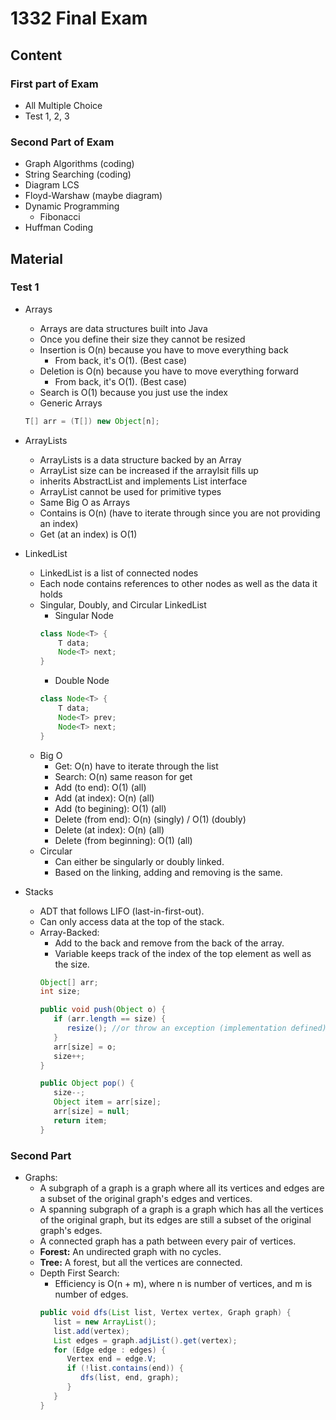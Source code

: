 # 1332 Final Exam

## Content
### First part of Exam
* All Multiple Choice
* Test 1, 2, 3

### Second Part of Exam
* Graph Algorithms (coding)
* String Searching (coding)
* Diagram LCS
* Floyd-Warshaw (maybe diagram)
* Dynamic Programming
    * Fibonacci
* Huffman Coding

## Material
### Test 1
  * Arrays
    * Arrays are data structures built into Java
    * Once you define their size they cannot be resized
    * Insertion is O(n) because you have to move everything back
      * From back, it's O(1). (Best case)
    * Deletion is O(n) because you have to move everything forward
      * From back, it's O(1). (Best case)
    * Search is O(1) because you just use the index
    * Generic Arrays
    ```java
    T[] arr = (T[]) new Object[n];
    ```
  * ArrayLists
    * ArrayLists is a data structure backed by an Array
    * ArrayList size can be increased if the arraylsit fills up
    * inherits AbstractList and implements List interface
    * ArrayList cannot be used for primitive types
    * Same Big O as Arrays
    * Contains is O(n) (have to iterate through since you are not providing an index)
    * Get (at an index) is O(1)

  * LinkedList
    * LinkedList is a list of connected nodes
    * Each node contains references to other nodes as well as the data it holds
    * Singular, Doubly, and Circular LinkedList
      * Singular Node
      ```java
      class Node<T> {
          T data;
          Node<T> next;
      }
      ```
      * Double Node
      ```java
      class Node<T> {
          T data;
          Node<T> prev;
          Node<T> next;
      }
      ```
    * Big O
      * Get: O(n) have to iterate through the list  
      * Search: O(n) same reason for get
      * Add (to end): O(1) (all)
      * Add (at index): O(n) (all)
      * Add (to begining): O(1) (all)
      * Delete (from end): O(n) (singly) / O(1) (doubly)
      * Delete (at index): O(n) (all)
      * Delete (from beginning): O(1) (all)
    * Circular
      * Can either be singularly or doubly linked.
      * Based on the linking, adding and removing is the same.
      
 * Stacks
    * ADT that follows LIFO (last-in-first-out).
    * Can only access data at the top of the stack.
    * Array-Backed:
      * Add to the back and remove from the back of the array.
      * Variable keeps track of the index of the top element as well as the size.
      ```java
      Object[] arr;
      int size;
      
      public void push(Object o) {
         if (arr.length == size) {
            resize(); //or throw an exception (implementation defined)
         }
         arr[size] = o;
         size++;
      }
      
      public Object pop() {
         size--;
         Object item = arr[size];
         arr[size] = null;
         return item;
      }
      ```
### Second Part
   * Graphs:
      * A subgraph of a graph is a graph where all its vertices and edges are a subset of the original graph's edges and vertices.
      * A spanning subgraph of a graph is a graph which has all the vertices of the original graph, but its edges are still a subset of the original graph's edges.
      * A connected graph has a path between every pair of vertices.
      * **Forest:** An undirected graph with no cycles.
      * **Tree:** A forest, but all the vertices are connected.
      * Depth First Search:
         * Efficiency is O(n + m), where n is number of vertices, and m is number of edges.
         ```java
         public void dfs(List list, Vertex vertex, Graph graph) {
            list = new ArrayList();
            list.add(vertex);
            List edges = graph.adjList().get(vertex);
            for (Edge edge : edges) {
               Vertex end = edge.V;
               if (!list.contains(end)) {
                  dfs(list, end, graph);
               }
            }
         }
         ```
